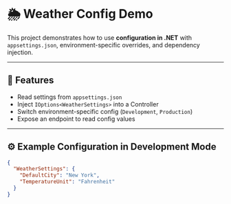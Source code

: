 # 🌦️ Weather Config Demo

This project demonstrates how to use **configuration in .NET** with `appsettings.json`, environment-specific overrides, and dependency injection.

---

## 🔑 Features
- Read settings from `appsettings.json`
- Inject `IOptions<WeatherSettings>` into a Controller
- Switch environment-specific config (`Development`, `Production`)
- Expose an endpoint to read config values

---

## ⚙️ Example Configuration in Development Mode

```json
{
  "WeatherSettings": {
    "DefaultCity": "New York",
    "TemperatureUnit": "Fahrenheit"
  }
}
